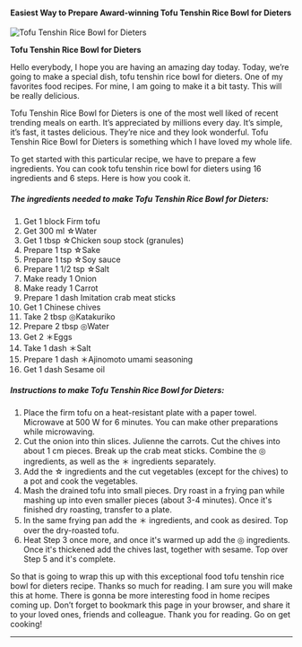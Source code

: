             

#### Easiest Way to Prepare Award-winning Tofu Tenshin Rice Bowl for Dieters

![Tofu Tenshin Rice Bowl for Dieters](https://img-global.cpcdn.com/recipes/4599850340450304/751x532cq70/tofu-tenshin-rice-bowl-for-dieters-recipe-main-photo.jpg)

**Tofu Tenshin Rice Bowl for Dieters**

Hello everybody, I hope you are having an amazing day today. Today, we’re going to make a special dish, tofu tenshin rice bowl for dieters. One of my favorites food recipes. For mine, I am going to make it a bit tasty. This will be really delicious.

Tofu Tenshin Rice Bowl for Dieters is one of the most well liked of recent trending meals on earth. It’s appreciated by millions every day. It’s simple, it’s fast, it tastes delicious. They’re nice and they look wonderful. Tofu Tenshin Rice Bowl for Dieters is something which I have loved my whole life.

To get started with this particular recipe, we have to prepare a few ingredients. You can cook tofu tenshin rice bowl for dieters using 16 ingredients and 6 steps. Here is how you cook it.

##### The ingredients needed to make Tofu Tenshin Rice Bowl for Dieters:

1.  Get 1 block Firm tofu
2.  Get 300 ml ☆Water
3.  Get 1 tbsp ☆Chicken soup stock (granules)
4.  Prepare 1 tsp ☆Sake
5.  Prepare 1 tsp ☆Soy sauce
6.  Prepare 1 1/2 tsp ☆Salt
7.  Make ready 1 Onion
8.  Make ready 1 Carrot
9.  Prepare 1 dash Imitation crab meat sticks
10.  Get 1 Chinese chives
11.  Take 2 tbsp ◎Katakuriko
12.  Prepare 2 tbsp ◎Water
13.  Get 2 ＊Eggs
14.  Take 1 dash ＊Salt
15.  Prepare 1 dash ＊Ajinomoto umami seasoning
16.  Get 1 dash Sesame oil

##### Instructions to make Tofu Tenshin Rice Bowl for Dieters:

1.  Place the firm tofu on a heat-resistant plate with a paper towel. Microwave at 500 W for 6 minutes. You can make other preparations while microwaving.
2.  Cut the onion into thin slices. Julienne the carrots. Cut the chives into about 1 cm pieces. Break up the crab meat sticks. Combine the ◎ ingredients, as well as the ＊ ingredients separately.
3.  Add the ☆ ingredients and the cut vegetables (except for the chives) to a pot and cook the vegetables.
4.  Mash the drained tofu into small pieces. Dry roast in a frying pan while mashing up into even smaller pieces (about 3-4 minutes). Once it's finished dry roasting, transfer to a plate.
5.  In the same frying pan add the ＊ ingredients, and cook as desired. Top over the dry-roasted tofu.
6.  Heat Step 3 once more, and once it's warmed up add the ◎ ingredients. Once it's thickened add the chives last, together with sesame. Top over Step 5 and it's complete.

So that is going to wrap this up with this exceptional food tofu tenshin rice bowl for dieters recipe. Thanks so much for reading. I am sure you will make this at home. There is gonna be more interesting food in home recipes coming up. Don’t forget to bookmark this page in your browser, and share it to your loved ones, friends and colleague. Thank you for reading. Go on get cooking!

* * *